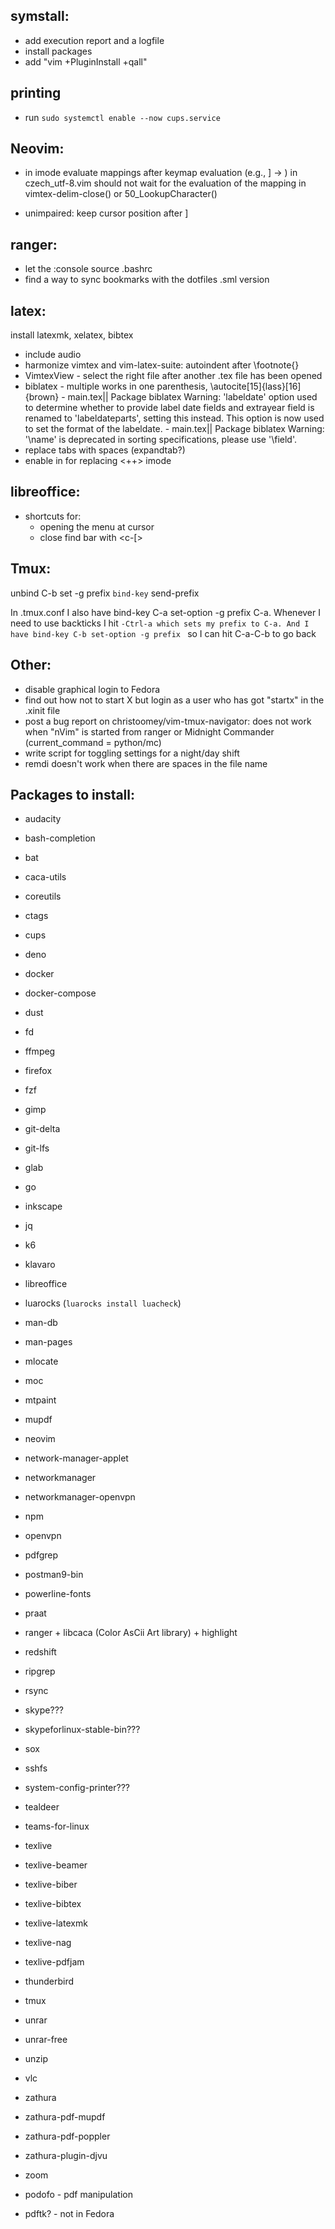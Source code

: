 symstall:
-----------
- add execution report and a logfile
- install packages
- add "vim +PluginInstall +qall"

printing
--------
- run `sudo systemctl enable --now cups.service`

Neovim:
-----
- in imode evaluate mappings after keymap evaluation (e.g., ] -> ) in
  czech_utf-8.vim should not wait for the evaluation of the mapping in
  vimtex-delim-close() or 50_LookupCharacter()

- unimpaired: keep cursor position after ]<Space>

ranger:
-------
- let the :console source .bashrc
- find a way to sync bookmarks with the dotfiles .sml version

latex:
------
install latexmk, xelatex, bibtex
- include audio
- harmonize vimtex and vim-latex-suite: autoindent after \footnote{}
- VimtexView - select the right file after another .tex file has been opened
- biblatex - multiple works in one parenthesis, \autocite[15]{lass}[16]{brown}
		   - main.tex|| Package biblatex Warning: 'labeldate' option used to
			 determine whether to provide label date fields and extrayear field
			 is renamed to 'labeldateparts', setting this instead. This option
			 is now used to set the format of the labeldate.
		   - main.tex|| Package biblatex Warning: '\name' is deprecated in
			 sorting specifications, please use '\field'.
- replace tabs with spaces (expandtab?)
- enable <c-space> in for replacing <++> imode

libreoffice:
------------
- shortcuts for:
	- opening the menu at cursor
	- close find bar with <c-[>

Tmux:
-----
unbind C-b
set -g prefix `
bind-key ` send-prefix

In .tmux.conf I also have bind-key C-a set-option -g prefix C-a. Whenever I need
to use backticks I hit `-Ctrl-a which sets my prefix to C-a. And I have bind-key
C-b set-option -g prefix ` so I can hit C-a-C-b to go back

Other:
------
- disable graphical login to Fedora
- find out how not to start X but login as a user who has got "startx" in the
  .xinit file
- post a bug report on christoomey/vim-tmux-navigator:
	does not work when "nVim" is started from ranger or Midnight Commander
	(current_command = python/mc)
- write script for toggling settings for a night/day shift
- remdi doesn't work when there are spaces in the file name

Packages to install:
--------------------
- audacity
- bash-completion
- bat
- caca-utils
- coreutils
- ctags
- cups
- deno
- docker
- docker-compose
- dust
- fd
- ffmpeg
- firefox
- fzf
- gimp
- git-delta
- git-lfs
- glab
- go
- inkscape
- jq
- k6
- klavaro
- libreoffice
- luarocks (`luarocks install luacheck`)
- man-db
- man-pages
- mlocate
- moc
- mtpaint
- mupdf
- neovim
- network-manager-applet
- networkmanager
- networkmanager-openvpn
- npm
- openvpn
- pdfgrep
- postman9-bin
- powerline-fonts
- praat
- ranger + libcaca (Color AsCii Art library) + highlight
- redshift
- ripgrep
- rsync
- skype???
- skypeforlinux-stable-bin???
- sox
- sshfs
- system-config-printer???
- tealdeer
- teams-for-linux
- texlive
- texlive-beamer
- texlive-biber
- texlive-bibtex
- texlive-latexmk
- texlive-nag
- texlive-pdfjam
- thunderbird
- tmux
- unrar
- unrar-free
- unzip
- vlc
- zathura
- zathura-pdf-mupdf
- zathura-pdf-poppler
- zathura-plugin-djvu
- zoom
 
- podofo - pdf manipulation
- pdftk? - not in Fedora
